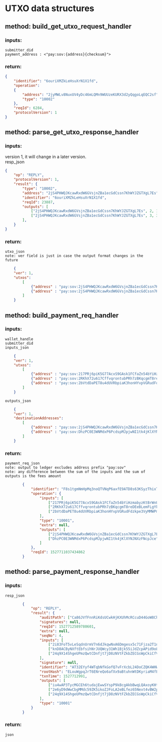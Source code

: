 
# UTXO data structures

## method: build_get_utxo_request_handler
### inputs: 

    submitter_did
    payment_address : <"pay:sov:{address}{checksum}">
    
### return:

```json
{
    "identifier": "6ouriXMZkLeHsuXrN1X1fd",
    "operation":
    {
        "address": "2jyMWLv8NuxUV4yDc46mLQMn9WUUzeKURX3d2yQqgoLqEQC2sf",
        "type": "10002"
    },
    "reqId": 6284,
    "protocolVersion": 1
}

```
    
    
    
## method: parse_get_utxo_response_handler
### inputs:
version 1, it will change in a later version.  
resp_json
```json
{
    "op": "REPLY",
    "protocolVersion": 1,
    "result": {
        "type": "10002",
        "address": "2jS4PHWQJKcawRxdW6GVsjnZBa1ecGdCssn7KhWYJZGTXgL7Es",
        "identifier": "6ouriXMZkLeHsuXrN1X1fd",
        "reqId": 23887,
        "outputs": [
            ["2jS4PHWQJKcawRxdW6GVsjnZBa1ecGdCssn7KhWYJZGTXgL7Es", 2, 10], 
            ["2jS4PHWQJKcawRxdW6GVsjnZBa1ecGdCssn7KhWYJZGTXgL7Es", 3, 3]
        ],
    }
}

```
    
    
### return:
    utxo_json
    note: ver field is just in case the output format changes in the future
```json
    {
    "ver": 1,
    "utxos": 
        [
            {"address" : "pay:sov:2jS4PHWQJKcawRxdW6GVsjnZBa1ecGdCssn7KhWYJZGTXgL7Es", "seqno": 2, "amount": 10 }, 
            {"address" : "pay:sov:2jS4PHWQJKcawRxdW6GVsjnZBa1ecGdCssn7KhWYJZGTXgL7Es", "seqno": 3, "amount": 5 },
        ]
    }
```


## method: build_payment_req_handler
### inputs:
    wallet_handle
    submitter_did
    inputs_json
```json
    {
    "ver": 1,
    "utxos": 
        [
            {"address" : "pay:sov:217PRj6piK5G77AcxS9GAsk1FCfaZn54bYiHzmabyzKtBrWnUk", "seqno": 2, "amount": 10 }, 
            {"address" : "pay:sov:2RKhX72u617CffvqrontubPRh7zBKqcgmT8reDEeBLemFLgYkr", "seqno": 5, "amount": 15 },
            {"address" : "pay:sov:2bVtdDaPET8u4dUVRbpiaK3honHYvpVGRudFdzkpe3VyMMWPmX", "seqno": 14, "amount": 5 },
        ]
    }
```    
   
    outputs_json
```json
    {
    "ver": 1,
    "destinationAddresses": 
        [
            {"address" : "pay:sov:2jS4PHWQJKcawRxdW6GVsjnZBa1ecGdCssn7KhWYJZGTXgL7Es", "amount": 27 },
            {"address" : "pay:sov:DhzPC0E3WNMdxP6PcdspMJpjwNI1tk4jKlXYNJNXzFNcpJce", "amount": 3 }, 
        ]
    }
```    
    
### return:

    payment_req_json
    note: output to ledger excludes address prefix "pay:sov"
    note: any difference between the sum of the inputs and the sum of outputs is the fees amount
``` json
        {
            "identifier": "F8s1tgmNmHpMq3noQTVNqP6axfE9ATD8s63KSyzThixT",
            "operation": {
                "inputs": [
                    ["217PRj6piK5G77AcxS9GAsk1FCfaZn54bYiHzmabyzKtBrWnUk", 2, "3uhXG9gMQ5KeUCd3P4udoFuhZAy4fLCGzSjKNXtYiSp1tjYoY48Tq4EhrPmnqff7TebVFU8zqVpab7CQnNxD7NdT"],
                    ["2RKhX72u617CffvqrontubPRh7zBKqcgmT8reDEeBLemFLgYkr", 5, "3mPYwTTZ2fpc3F7XacoPyXW8CgCB64k8HkZ68Tqz7xDv3UNrCmiE4EkKysgE3ACZWWFA3wGmywoeBBTJzX3QVps6"],
                    ["2bVtdDaPET8u4dUVRbpiaK3honHYvpVGRudFdzkpe3VyMMWPmX", 14, "3RQbmFyKsR5VS1GswdXJ7eAvik1dw2tDZMMts2Fg7yws8oYcw521nDRDD9SoerQXzE5DjxEj6mfo5yrjem2r7d9F"]
                ],
                "type": "10001",
                "extra": null,
                "outputs": [
                    ["2jS4PHWQJKcawRxdW6GVsjnZBa1ecGdCssn7KhWYJZGTXgL7Es", 27],
                    ["DhzPC0E3WNMdxP6PcdspMJpjwNI1tk4jKlXYNJNXzFNcpJce", 3 ]
                ]
            },
            "reqId": 1527711037434862
        }
```     
    
## method: parse_payment_response_handler
### inputs:
    resp_json
```json 
        {
            "op": "REPLY",
            "result": {
                "auditPath": ["Ca86JVfFnnRiKdsUCwkHjKXUhMcRCcuD44GoW8ChdJZU", "B9aBg94HJD68k3FS7Xik5VfwCA3vBXDSthr6eXhZDStG"],
                "signatures": null,
                "reqId": 1527712589780601,
                "extra": null,
                "seqNo": 4,
                "inputs": [
                    ["2i83FoT5vLeSqdnUrmV7n6dJkqwNxA6Dmgesx5c71Fjza2T1nC", 3, "3RqpRBNrNEDjdH6SPEtHBz1SjzeySGCZRdCX5z5Vwc4DmCDkVgxAvc2jnZjkHwNJqbxKFT7cfbkkBfAbooGRwZMr"],
                    ["knD8ACByNXftEbfsihNrJUQWcy31Wh1Bjk55iJdZcpAPid9oL", 3, "PV5Pt1aep3ejrcFBq4VkfYcuJCkWNfSfC3zMckUPVpbKXAhQApH8rrxaChzbhdDXVXdiGjz1S1gkiUfbnjsqVux"],
                    ["24q9X14ShgeUPmzQwtCDnfjt7jD8zNVtFZkbZECGsWpCkiCfVb", 3, "2a9gbMxZiV7CNacEmrvj4W36aeQC7XCHxzAcPrAsX7cmJMRnsNA4RmeRNW8Rwy2qs8GRcUBaFbmdAKpqsTLzaEYM"]
                ],
                "signature": null,
                "identifier": "AT32EYyf4WTqbNfkGofQ7vFrXcbL24DoCZQK4WHWjMZM",
                "rootHash": "ELouWgpqJrT6ENreQo6afXx9aBtuhnWtDKyriaM4fEgb",
                "txnTime": 1527712991,
                "outputs": [
                    ["iu4wAP3TycMGCEh6tudajEwwSYspP9kBcgAkbBwqLQAxoyKHt", 17],
                    ["2e6yD9dWwCbgMMdc59ZK5ikoZJFoLA2eBLfez65Next4vBW2pm", 7],
                    ["24q9X14ShgeUPmzQwtCDnfjt7jD8zNVtFZkbZECGsWpCkiCfVb", 15]
                ],
                "type": "10001"
            }
        }
```
    
### return:
    json
